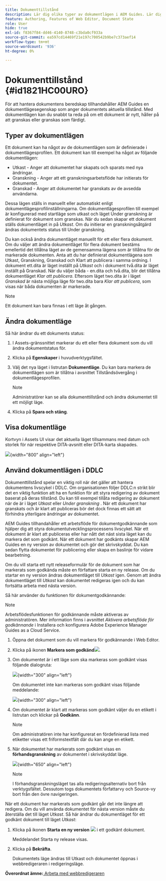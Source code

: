 ```yaml
---
title: Dokumenttillstånd
description: Lär dig olika typer av dokumentlägen i AEM Guides. Lär dig hur du ändrar eller visar dokumentläget och använder dokumentläget i DDLC.
feature: Authoring, Features of Web Editor, Document State
role: User
hide: true
exl-id: f8367f84-dd46-4140-8748-c3bda0cf933a
source-git-commit: ea597cd14469f21e197c700542b9be7c373aef14
workflow-type: tm+mt
source-wordcount: '936'
ht-degree: 0%

---
```


# Dokumenttillstånd {#id1821HC00URO}

För att hantera dokumentens beredskap tillhandahåller AEM Guides en dokumentlägesegenskap som anger dokumentets aktuella tillstånd. Med dokumentlägen kan du snabbt ta reda på om ett dokument är nytt, håller på att granskas eller granskas som färdigt.

## Typer av dokumentlägen

Ett dokument kan ha något av de dokumentlägen som är definierade i dokumentlägesprofilen. Ett dokument kan till exempel ha något av följande dokumentlägen:

- Utkast - Anger att dokumentet har skapats och sparats med nya ändringar.
- Granskning - Anger att ett granskningsarbetsflöde har initierats för dokumentet.
- Granskad - Anger att dokumentet har granskats av de avsedda användarna.

Dessa lägen ställs in manuellt eller automatiskt enligt dokumentlägesprofilinställningarna. Om dokumentlägesprofilen till exempel är konfigurerad med startläge som utkast och läget Under granskning är definierat för dokument som granskas. När du sedan skapar ett dokument ställs dokumentläget in på *Utkast*. Om du initierar en granskningsåtgärd ändras dokumentets status till Under granskning.

Du kan också ändra dokumentläget manuellt för ett eller flera dokument. Om du väljer att ändra dokumentläget för flera dokument bestäms emellertid det tillåtna läget av de gemensamma lägena som är tillåtna för de markerade dokumenten. Anta att du har definierat dokumentlägena som Utkast, Granskning, Granskad och Klart att publicera i samma ordning. I dokument ett.dita är läget inställt på *Utkast* och i dokument två.dita är läget inställt på Granskad. När du väljer båda - en.dita och två.dita, blir det tillåtna dokumentläget *Klar att publicera*. Eftersom läget two.dita är i läget *Granskad* är nästa möjliga läge för two.dita bara *Klar att publicera*, som visas när båda dokumenten är markerade.

>[!NOTE]
>
> Ett dokument kan bara finnas i ett läge åt gången.

## Ändra dokumentläge

Så här ändrar du ett dokuments status:

1. I Assets-gränssnittet markerar du ett eller flera dokument som du vill ändra dokumentstatus för.
1. Klicka på **Egenskaper** i huvudverktygsfältet.
1. Välj det nya läget i listrutan **Dokumentläge**. Du kan bara markera de dokumentlägen som är tillåtna i avsnittet Tillståndsövergång i dokumentlägesprofilen.

   >[!NOTE]
   >
   >Administratörer kan se alla dokumenttillstånd och ändra dokumentet till ett möjligt läge.

1. Klicka på **Spara och stäng**.

## Visa dokumentläge

Kortvyn i Assets UI visar det aktuella läget tillsammans med datum och storlek för när respektive DITA-avsnitt eller DITA-karta skapades.

![](images/document_state.png){width="800" align="left"}

## Använd dokumentlägen i DDLC

Dokumenttillstånd spelar en viktig roll när det gäller att hantera dokumentens livscykel i DDLC. Om organisationen följer DDLC:n strikt blir det en viktig funktion att ha en funktion för att styra redigering av dokument baserat på deras tillstånd. Du kan till exempel tillåta redigering av dokument när de är i läget *Utkast* eller *Under granskning* . När ett dokument har granskats och är klart att publiceras bör det dock finnas ett sätt att förhindra ytterligare ändringar av dokumentet.

AEM Guides tillhandahåller ett arbetsflöde för dokumentgodkännande som hjälper dig att styra dokumentutvecklingsprocessens livscykel. När ett dokument är klart att publiceras eller har nått det näst sista läget kan du markera det som godkänt. När ett dokument har godkänts skapar AEM Guides en ny version av dokumentet och gör det skrivskyddat. Du kan sedan flytta dokumentet för publicering eller skapa en baslinje för vidare bearbetning.

Om du vill starta ett nytt releaseformulär för de dokument som har markerats som godkända måste en författare starta en ny release. Om du startar en ny version ändras dokumentläget till *Utkast* igen. Genom att ändra dokumentläget till *Utkast* kan dokumentet redigeras igen och du kan fortsätta arbeta med nästa version.

Så här använder du funktionen för dokumentgodkännande:

>[!NOTE]
>
> Arbetsflödesfunktionen för godkännande måste aktiveras av administratören. Mer information finns i avsnittet *Aktivera arbetsflöde för godkännande* i Installera och konfigurera Adobe Experience Manager Guides as a Cloud Service.

1. Öppna det dokument som du vill markera för godkännande i Web Editor.

1. Klicka på ikonen **Markera som godkänd**![](images/mark_approve_icon.svg).

1. Om dokumentet är i ett läge som ska markeras som godkänt visas följande dialogruta:

   ![](images/mark-approved-correct-state.png){width="300" align="left"}

   Om dokumentet inte kan markeras som godkänt visas följande meddelande:

   ![](images/mark-approved-incorrect-state.png){width="300" align="left"}

1. Om dokumentet är klart att markeras som godkänt väljer du en etikett i listrutan och klickar på **Godkänn**.

   >[!NOTE]
   >
   > Om administratören inte har konfigurerat en fördefinierad lista med etiketter visas ett friformstextfält där du kan ange en etikett.

1. När dokumentet har markerats som godkänt visas en **förhandsgranskning** av dokumentet i skrivskyddat läge.

   ![](images/approved-doc-read-only.png){width="650" align="left"}

   >[!NOTE]
   >
   > I förhandsgranskningsläget tas alla redigeringsalternativ bort från verktygsfältet. Dessutom togs dokumentets författarvy och Source-vy bort från den övre navigeringen.


När ett dokument har markerats som godkänt går det inte längre att redigera. Om du vill använda dokumentet för nästa version måste du återställa det till läget *Utkast*. Så här ändrar du dokumentläget för ett godkänt dokument till läget *Utkast*:

1. Klicka på ikonen **Starta en ny version** ![](images/approved-restart-draft-mode-icon.svg) i ett godkänt dokument.

   Meddelandet Starta ny release visas.

1. Klicka på **Bekräfta**.

   Dokumentets läge ändras till Utkast och dokumentet öppnas i webbredigeraren i redigeringsläge.


**Överordnat ämne:**&#x200B;[ Arbeta med webbredigeraren](web-editor.md)
